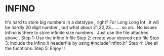 # INFINO
It's hard to store big numbers in a datatype , right? For Long Long Int , it will be hardly 20 digit number , but what about 21,22,23........ so on.. No issues Infino is there to store infinite size numbers . Just use the file attached above .
Step 1: Use the infino.h file
Step 2: create your desired cpp file 
Step 3: include the infino.h headerfile by using #include"infino.h"
Step 4: Use all the fucntions.
Step 5: Enjoy !!
